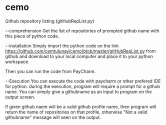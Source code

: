 # cemo

Github repository listing (gitHubRepList.py)

--comprehension
Get the list of repositories of prompted github name with this piece of python code.

--installation
Simply import the python code on the link https://github.com/cemtulunay/cemo/blob/master/gitHubRepList.py from github and download to your local computer and place it to your python workspace.

Then you can run the code from PayCharm.

--Execution
You can execute the code with paycharm or other prefered IDE for python. 
during the execution, program will require a prompt for a github name. You can simply give a githubname as an input to program on the output screen.

If given github naem will be a valid github profile name, then program will return the name of repositories on that profile, otherwise "Not a valid githubname" message will seen on the output.


 

 


